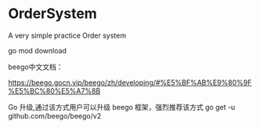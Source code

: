 # OrderSystem
A very simple practice Order system



go mod download


beego中文文档：

https://beego.gocn.vip/beego/zh/developing/#%E5%BF%AB%E9%80%9F%E5%BC%80%E5%A7%8B


Go 升级,通过该方式用户可以升级 beego 框架，强烈推荐该方式
go get -u github.com/beego/beego/v2
